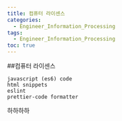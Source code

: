 ```yaml
---
title: 컴퓨터 라이센스
categories:
  - Engineer_Information_Processing
tags:
  - Engineer_Information_Processing
toc: true
---
```

##컴퓨터 라이센스

```
javascript (es6) code
html snippets
eslint
prettier-code formatter
```
하하하하

```

